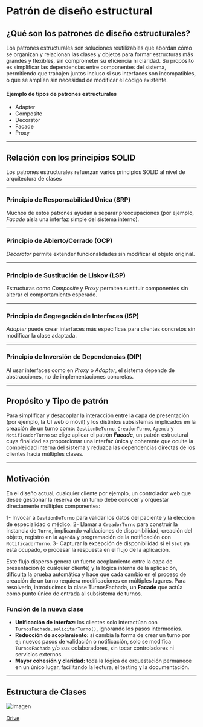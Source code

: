 # Patrón de diseño estructural

## ¿Qué son los patrones de diseño estructurales?
Los patrones estructurales son soluciones reutilizables que abordan cómo se organizan y relacionan las clases y objetos para formar estructuras más grandes y flexibles, sin comprometer su eficiencia ni claridad.
Su propósito es simplificar las dependencias entre componentes del sistema, permitiendo que trabajen juntos incluso si sus interfaces son incompatibles, o que se amplíen sin necesidad de modificar el código existente.

#### Ejemplo de tipos de patrones estructurales
- Adapter
- Composite
- Decorator
- Facade
- Proxy

---

## Relación con los principios SOLID
Los patrones estructurales refuerzan varios principios SOLID al nivel de arquitectura de clases

---

### Principio de Responsabilidad Única (SRP)
Muchos de estos patrones ayudan a separar preocupaciones (por ejemplo, *Facade* aísla una interfaz simple del sistema interno).

---

### Principio de Abierto/Cerrado (OCP)
*Decorator* permite extender funcionalidades sin modificar el objeto original.

---

### Principio de Sustitución de Liskov (LSP)
Estructuras como *Composite* y *Proxy* permiten sustituir componentes sin alterar el comportamiento esperado.

---

### Principio de Segregación de Interfaces (ISP)
*Adapter* puede crear interfaces más específicas para clientes concretos sin modificar la clase adaptada.

---

### Principio de Inversión de Dependencias (DIP)
Al usar interfaces como en *Proxy* o *Adapter*, el sistema depende de abstracciones, no de implementaciones concretas.

---

## Propósito y Tipo de patrón
Para simplificar y desacoplar la interacción entre la capa de presentación (por ejemplo, la UI web o móvil) y los distintos subsistemas implicados en la creación de un turno como: `GestionDeTurno`, `CreadorTurno`, `Agenda` y `NotificadorTurno` se elige aplicar el patrón ***Facade***, un patrón estructural cuya finalidad es proporcionar una interfaz única y coherente que oculte la complejidad interna del sistema y reduzca las dependencias directas de los clientes hacia múltiples clases.

---

## Motivación
En el diseño actual, cualquier cliente por ejemplo, un controlador web que desee gestionar la reserva de un turno debe conocer y orquestar directamente múltiples componentes:

1- Invocar a `GestionDeTurno` para validar los datos del paciente y la elección de especialidad o médico.
2- Llamar a `CreadorTurno` para construir la instancia de `Turno`, implicando validaciones de disponibilidad, creación del objeto, registro en la `Agenda` y programación de la notificación con `NotificadorTurno`.
3- Capturar la excepción de disponibilidad si el `Slot` ya está ocupado, o procesar la respuesta en el flujo de la aplicación.

Este flujo disperso genera un fuerte acoplamiento entre la capa de presentación (o cualquier cliente) y la lógica interna de la aplicación, dificulta la prueba automática y hace que cada cambio en el proceso de creación de un turno requiera modificaciones en múltiples lugares.
Para resolverlo, introducimos la clase TurnosFachada, un **Facade** que actúa como punto único de entrada al subsistema de turnos.

### Función de la nueva clase
- **Unificación de interfaz:** los clientes solo interactúan con `TurnosFachada.solicitarTurno()`, ignorando los pasos intermedios.
- **Reducción de acoplamiento:** si cambia la forma de crear un turno por ej: nuevos pasos de validación o notificación, solo se modifica `TurnosFachada` y/o sus colaboradores, sin tocar controladores ni servicios externos.
- **Mayor cohesión y claridad:** toda la lógica de orquestación permanece en un único lugar, facilitando la lectura, el testing y la documentación.

---

## Estructura de Clases

![Imagen](https://drive.google.com/uc?export=view&id=1VgJNcDNE-sO_h1exq93MG9NBCzSfi9xa)

[Drive](https://drive.google.com/file/d/1VgJNcDNE-sO_h1exq93MG9NBCzSfi9xa/view?usp=sharing)
